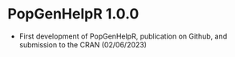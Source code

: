 # PopGenHelpR 1.0.0
*  First development of PopGenHelpR, publication on Github, and submission to the CRAN (02/06/2023)
